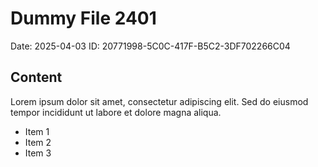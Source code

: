 # Dummy File 2401

Date: 2025-04-03
ID: 20771998-5C0C-417F-B5C2-3DF702266C04

## Content

Lorem ipsum dolor sit amet, consectetur adipiscing elit.
Sed do eiusmod tempor incididunt ut labore et dolore magna aliqua.

* Item 1
* Item 2
* Item 3

